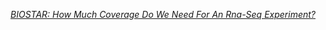 
[_BIOSTAR: How Much Coverage Do We Need For An Rna-Seq Experiment?_](https://www.biostars.org/p/65501/)
